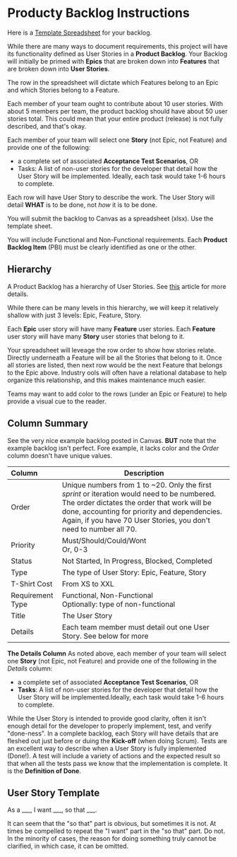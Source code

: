 # Producty Backlog Instructions

Here is a [Template Spreadsheet](https://docs.google.com/spreadsheets/d/1AOnkX9tFI0mSteHnLHNwgjxecTxDATzlqwkb0YSQjhU/edit?gid=0#gid=0) for your backlog.  

While there are many ways to document requirements, this project will have its functionality defined as User Stories in a **Product Backlog**. Your Backlog will initially be primed with **Epics** that are broken down into **Features** that are broken down into **User Stories**.    

The row in the spreadsheet will dictate which Features belong to an Epic and which Stories belong to a Feature.  

Each member of your team ought to contribute about 10 user stories. With about 5 members per team, the product backlog should have about 50 user stories total. This could mean that your entire product (release) is not fully described, and that's okay.  

Each member of your team will select one **Story** (not Epic, not Feature) and provide one of the following:  
* a complete set of associated **Acceptance Test Scenarios**, OR  
* Tasks: A list of non-user stories for the developer that detail how the User Story will be implemented. Ideally, each task would take 1-6 hours to complete.  

Each row will have User Story to describe the work. The User Story will detail **WHAT** is to be done, not *how* it is to be done. 

You will submit the backlog to Canvas as a spreadsheet (xlsx). Use the template sheet.  

You will include Functional and Non-Functional requirements. Each **Product Backlog Item** (PBI) must be clearly identified as one or the other. 

## Hierarchy
A Product Backlog has a hierarchy of User Stories. See [this](https://www.atlassian.com/agile/project-management/epics-stories-themes) article for more details. 

While there can be many levels in this hierarchy, we will keep it relatively shallow with just 3 levels: Epic, Feature, Story.

Each **Epic** user story will have many **Feature** user stories. Each **Feature** user story will have many **Story** user stories that belong to it.   

Your spreadsheet will leveage the row order to show how stories relate. Directly underneath a Feature will be all the Stories that belong to it. Once all stories are listed, then next row would be the next Feature that belongs to the Epic above. Industry ools will often have a relational database to help organize this relationship, and this makes maintenance much easier.  

Teams may want to add color to the rows (under an Epic or Feature) to help provide a visual cue to the reader.  

## Column Summary
See the very nice example backlog posted in Canvas. **BUT** note that the example backlog isn't perfect. Fore example, it lacks color and the *Order* column doesn't have unique values.  

|Column|Description|
|:-----|-----------|
|Order|Unique numbers from 1 to ~20. Only the first *sprint* or iteration would need to be numbered. The order dictates the order that work will be done, accounting for priority and dependencies. Again, if you have 70 User Stories, you don't need to number all 70.|
|Priority|Must/Should/Could/Wont<br>Or, 0-3|
|Status|Not Started, In Progress, Blocked, Completed|
|Type|The type of User Story: Epic, Feature, Story|
|T-Shirt Cost|From XS to XXL|
|Requirement Type|Functional, Non-Functional<br>Optionally: type of non-functional|
|Title|The User Story|
|Details|Each team member must detail out one User Story. See below for more|

**The Details Column** 
As noted above, each member of your team will select one **Story** (not Epic, not Feature) and provide one of the following in the *Details* column:  
* a complete set of associated **Acceptance Test Scenarios**, OR  
* **Tasks**: A list of non-user stories for the developer that detail how the User Story will be implemented.Ideally, each task would take 1-6 hours to complete.  

While the User Story is intended to provide good clarity, often it isn't enough detail for the developer to properly implement, test, and verify "done-ness". In a complete backlog, each Story will have details that are fleshed out just before or duing the **Kick-off** (when doing Scrum). Tests are an excellent way to describe when a User Story is fully implemented (Done!). A test will include a variety of actions and the expected result so that when all the tests pass we know that the implementation is complete. It is the **Definition of Done**. 


## User Story Template
As a \_\_\_, I want \_\_\_, so that \_\_\_.  

It can seem that the "so that" part is obvious, but sometimes it is not. At times be compelled to repeat the "I want" part in the "so that" part. Do not. In the minority of cases, the reason for doing something truly cannot be clarified, in which case, it can be omitted.  